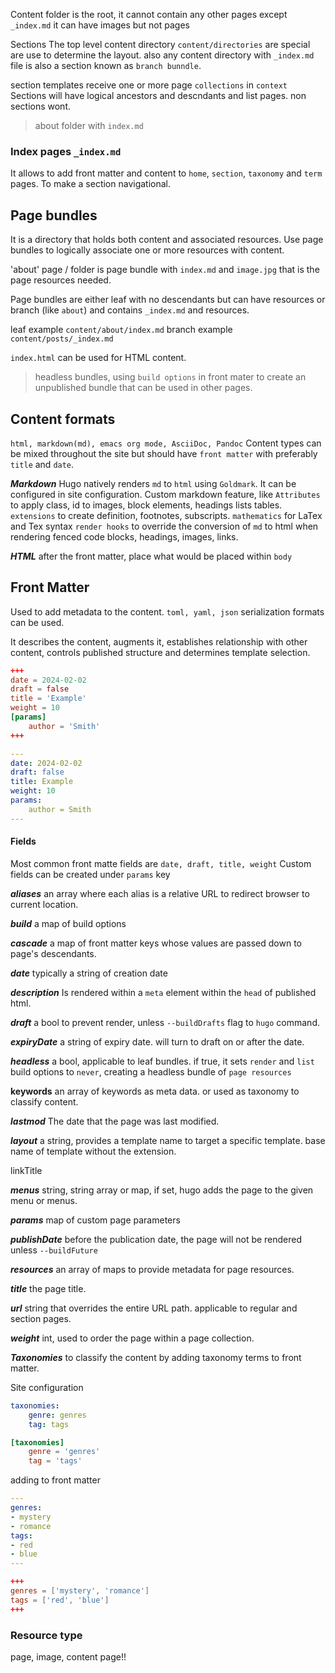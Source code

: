 

Content folder
is the root, it cannot contain any other pages except `_index.md`
it can have images but not pages

Sections
The top level content directory `content/directories` are special are use to determine the layout.
also any content directory with `_index.md` file is also a section known as `branch bunndle`.

section templates receive one or more page `collections` in `context`
Sections will have logical ancestors and descndants and list pages.  non sections wont.

> about folder with `index.md` 

### Index pages `_index.md`

It allows to add front matter and content to `home`, `section`, `taxonomy` and `term` pages.
To make a section navigational.


## Page bundles

It is a directory that holds both content and associated resources.
Use page bundles to logically associate one or more resources with content.

'about' page / folder is page bundle with `index.md` and `image.jpg` that is the page resources needed.

Page bundles are either leaf with no descendants but can have resources or
branch (like `about`) and contains `_index.md` and resources.


leaf example `content/about/index.md`
branch example `content/posts/_index.md`

`index.html` can be used for HTML content. 


> headless bundles,  using `build options` in front mater to create an unpublished bundle that can be used in other pages.


## Content formats

`html, markdown(md), emacs org mode, AsciiDoc, Pandoc`
Content types can be mixed throughout the site but should have `front matter` with preferably `title` and `date`.

***Markdown***
Hugo natively renders `md` to `html` using `Goldmark`. It can be configured in site configuration. 
Custom markdown feature,
like `Attributes` to apply class, id to images, block elements, headings lists tables.
`extensions` to create definition, footnotes, subscripts.
`mathematics` for LaTex and Tex syntax
`render hooks` to override the conversion of `md` to html when rendering fenced code blocks, headings, images, links.

***HTML***
after the front matter, place what would be placed within `body`


## Front Matter

Used to add metadata to the content. `toml, yaml, json` serialization formats can be used.

It describes the content, augments it, establishes relationship with other content, controls published structure and determines template selection.

```toml
+++
date = 2024-02-02
draft = false
title = 'Example'
weight = 10
[params]
	author = 'Smith'
+++
```

```yaml
---
date: 2024-02-02
draft: false
title: Example
weight: 10
params:
	author = Smith
---
```

#### Fields

Most common front matte fields are `date, draft, title, weight`
Custom fields can be created under `params` key

***aliases*** an array where each alias is a relative URL to redirect browser to current location.

***build***  a map of build options

***cascade*** a map of front matter keys whose values are passed down to page's descendants.

***date*** typically a string of creation date

***description*** Is rendered within a `meta` element within the `head` of published html.

***draft***  a bool to prevent render, unless `--buildDrafts` flag to `hugo` command.

***expiryDate*** a string of expiry date. will turn to draft  on or after the date.

***headless*** a bool, applicable to leaf bundles. if true, it sets `render` and `list` build options to `never`, creating a headless bundle of `page resources`

**keywords** an array of keywords as meta data. or used as taxonomy to classify content.

***lastmod*** The date that the page was last modified.

***layout*** a string, provides a template name to target a specific template.  base name of template without the extension.

linkTitle

***menus*** string, string array or map, if set, hugo adds the page to the given menu or menus.

***params*** map of custom page parameters

***publishDate***  before the publication date, the page will not be rendered unless `--buildFuture`

***resources*** an array of maps to provide metadata for page resources.

***title*** the page title.

***url*** string that overrides the entire URL path. applicable to regular and section pages.

***weight*** int, used to order the page within a page collection.


***Taxonomies*** to classify the content by adding taxonomy terms to front matter.

Site configuration
```yaml
taxonomies:
	genre: genres
	tag: tags
```
```toml
[taxonomies]
	genre = 'genres'
	tag = 'tags'
```

adding to front matter
```yaml
---
genres:
- mystery
- romance
tags:
- red
- blue
---
```
```toml
+++
genres = ['mystery', 'romance']
tags = ['red', 'blue']
+++
```



### Resource type

page, image, content page!!


